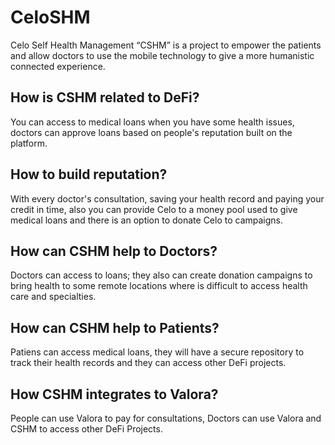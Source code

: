 # CeloSHM
Celo Self Health Management “CSHM” is a project to empower the patients and allow doctors to use the mobile technology to give a more humanistic connected experience.

## How is CSHM related to DeFi? 
You can access to medical loans when you have some health issues, doctors can approve loans based on people's reputation built on the platform. 

## How to build reputation? 
With every doctor's consultation, saving your health record and paying your credit in time, also you can provide Celo to a money pool used to give medical loans and there is an option to donate Celo to campaigns.

## How can CSHM help to Doctors? 
Doctors can access to loans; they also can create donation campaigns to bring health to some remote locations where is difficult to access health care and specialties.

## How can CSHM help to Patients?
Patiens can access medical loans, they will have a secure repository to track their health records and they can access other DeFi projects.

## How CSHM integrates to Valora? 
People can use Valora to pay for consultations, Doctors can use Valora and CSHM to access other DeFi Projects.
